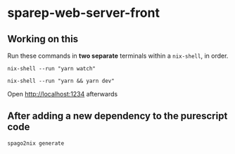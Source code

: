 # sparep-web-server-front

## Working on this

Run these commands in **two separate** terminals within a `nix-shell`, in order.

```shell
nix-shell --run "yarn watch"
```

```shell
nix-shell --run "yarn && yarn dev"
```

Open <http://localhost:1234> afterwards

## After adding a new dependency to the purescript code

```shell
spago2nix generate
```
